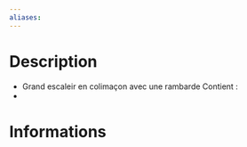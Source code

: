 ```yaml
---
aliases:
---
```

# Description
- Grand escaleir en colimaçon avec une rambarde 
Contient : 
- 
# Informations